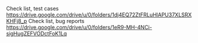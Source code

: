 Check list, test cases https://drive.google.com/drive/u/0/folders/1dj4EQ72ZtFRLuHlAPU37XLSRXKHFj8_p
Check list, bug reports https://drive.google.com/drive/u/0/folders/1eR9-MH-4NCi-sigHugZEFVODctFoK1Lq
